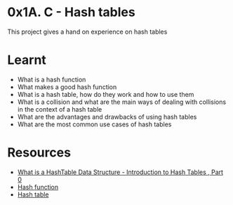# 0x1A. C - Hash tables

This project gives a hand on experience on hash tables

# Learnt
* What is a hash function
* What makes a good hash function
* What is a hash table, how do they work and how to use them
* What is a collision and what are the main ways of dealing with collisions in the context of a hash table
* What are the advantages and drawbacks of using hash tables
* What are the most common use cases of hash tables

# Resources
* [What is a HashTable Data Structure - Introduction to Hash Tables , Part 0](https://alx-intranet.hbtn.io/rltoken/IQVfdxJlS6jhAgcuUoCseg)
* [Hash function](https://alx-intranet.hbtn.io/rltoken/ZKpRI_FxOxAz80Onpfy0Ew)
* [Hash table](https://alx-intranet.hbtn.io/rltoken/mxjKpEfAw3E5B8S3inPuHQ)
